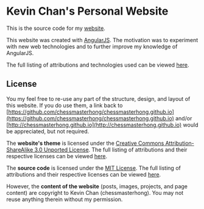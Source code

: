 # Kevin Chan's Personal Website

This is the source code for my [website](http://chessmasterhong.github.io).

This website was created with [AngularJS](https://angularjs.org). The motivation was to experiment with new web technologies and to further improve my knowledge of AngularJS.

The full listing of attributions and technologies used can be viewed [here](http://chessmasterhong.github.io/#/credits).


## License

You my feel free to re-use any part of the structure, design, and layout of this website. If you do use them, a link back to [https://github.com/chessmasterhong/chessmasterhong.github.io](https://github.com/chessmasterhong/chessmasterhong.github.io) and/or [http://chessmasterhong.github.io](http://chessmasterhong.github.io) would be appreciated, but not required.

The **website's theme** is licensed under the [Creative Commons Attribution-ShareAlike 3.0 Unported License](http://creativecommons.org/licenses/by-sa/3.0/). The full listing of attributions and their respective licenses can be viewed [here](/src/tasks/license.css).

The **source code** is licensed under the [MIT License](LICENSE.txt). The full listing of attributions and their respective licenses can be viewed [here](/src/tasks/license.js).

However, the **content of the website** (posts, images, projects, and page content) are copyright to Kevin Chan (chessmasterhong). You may not reuse anything therein without my permission.
